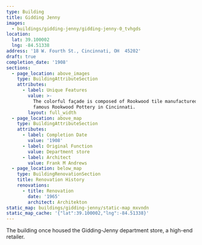 ```yaml
---
type: Building
title: Gidding Jenny
images:
  - buildings/gidding-jenny/gidding-jenny-0_tvhgds
location:
  lat: 39.100002
  lng: -84.51338
address: '18 W. Fourth St., Cincinnati, OH  45202'
draft: true
completion_date: '1908'
sections:
  - page_location: above_images
    type: BuildingAttributeSection
    attributes:
      - label: Unique Features
        value: >-
          The colorful façade is composed of Rookwood tile manufactured at the
          famous Rookwood Pottery in Cincinnati.
        layout: full_width
  - page_location: above_map
    type: BuildingAttributeSection
    attributes:
      - label: Completion Date
        value: '1908'
      - label: Original Function
        value: Department store
      - label: Architect
        value: Frank M Andrews
  - page_location: below_map
    type: BuildingRenovationSection
    title: Renovation History
    renovations:
      - title: Renovation
        date: '1965'
        architect: Architekton
static_map: buildings/gidding-jenny/static-map_mxvndn
static_map_cache: '{"lat":39.100002,"lng":-84.51338}'
---
```


The building once housed the Gidding-Jenny department store, a high-end retailer.
